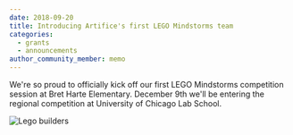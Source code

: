 ```yaml
---
date: 2018-09-20
title: Introducing Artifice's first LEGO Mindstorms team
categories:
  - grants
  - announcements
author_community_member: memo
---
```


We're so proud to officially kick off our first LEGO Mindstorms competition session at Bret Harte Elementary.  December 9th we'll be entering the regional competition at University of Chicago Lab School.

![Lego builders](https://1.bp.blogspot.com/-xhS6Wv6rTSs/W6UqPjdUkgI/AAAAAAAACvA/aZUZF99m13YPbrBQ0QD0qmzmwNpLbNPPQCLcBGAs/s1600/20180920_154817.jpg)